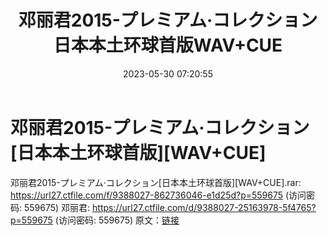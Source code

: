 ﻿---
title: 邓丽君2015-プレミアム·コレクション日本本土环球首版WAV+CUE
date: 2023-05-30 07:20:55
categories: WAV车载音乐、镜像
tags: 华语中文
---
# 邓丽君2015-プレミアム·コレクション[日本本土环球首版][WAV+CUE]

邓丽君2015-プレミアム·コレクション[日本本土环球首版][WAV+CUE].rar: https://url27.ctfile.com/f/9388027-862736046-e1d25d?p=559675
(访问密码: 559675)
邓丽君: https://url27.ctfile.com/d/9388027-25163978-5f4765?p=559675
(访问密码: 559675)
原文：[链接](https://blog.sina.com.cn/s/blog_1647c7e760103123j.html)